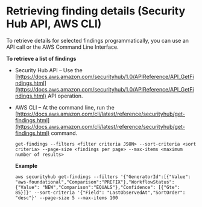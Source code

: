 # Retrieving finding details \(Security Hub API, AWS CLI\)<a name="finding-retrieve-api-cli"></a>

To retrieve details for selected findings programmatically, you can use an API call or the AWS Command Line Interface\.

**To retrieve a list of findings**
+ Security Hub API – Use the [https://docs.aws.amazon.com/securityhub/1.0/APIReference/API_GetFindings.html](https://docs.aws.amazon.com/securityhub/1.0/APIReference/API_GetFindings.html) API operation\.
+ AWS CLI – At the command line, run the [https://docs.aws.amazon.com/cli/latest/reference/securityhub/get-findings.html](https://docs.aws.amazon.com/cli/latest/reference/securityhub/get-findings.html) command\.

  ```
  get-findings --filters <filter criteria JSON> --sort-criteria <sort criteria> --page-size <findings per page> --max-items <maximum number of results>
  ```

  **Example**

  ```
  aws securityhub get-findings --filters '{"GeneratorId":[{"Value": "aws-foundational","Comparison":"PREFIX"},"WorkflowStatus": {"Value": "NEW","Comparison":"EQUALS"},"Confidence": [{"Gte": 85}]}' --sort-criteria '{"Field": "LastObservedAt","SortOrder": "desc"}' --page-size 5 --max-items 100
  ```